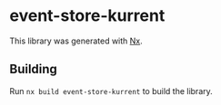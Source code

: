 # event-store-kurrent

This library was generated with [Nx](https://nx.dev).

## Building

Run `nx build event-store-kurrent` to build the library.
